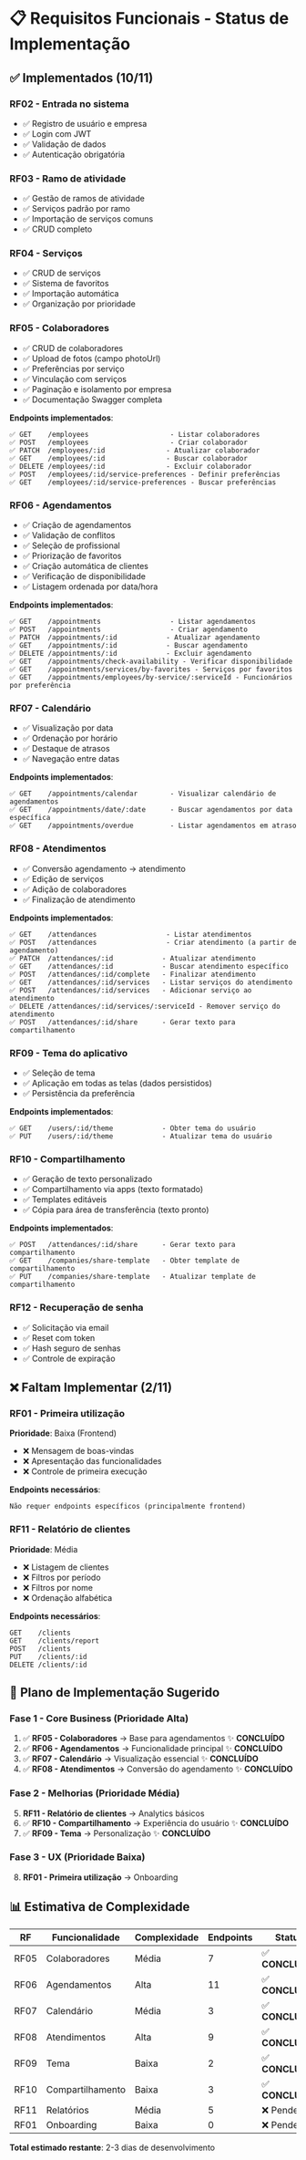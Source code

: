 # 📋 Requisitos Funcionais - Status de Implementação

## ✅ **Implementados (10/11)**

### **RF02 - Entrada no sistema**
- ✅ Registro de usuário e empresa
- ✅ Login com JWT
- ✅ Validação de dados
- ✅ Autenticação obrigatória

### **RF03 - Ramo de atividade**
- ✅ Gestão de ramos de atividade
- ✅ Serviços padrão por ramo
- ✅ Importação de serviços comuns
- ✅ CRUD completo

### **RF04 - Serviços**
- ✅ CRUD de serviços
- ✅ Sistema de favoritos
- ✅ Importação automática
- ✅ Organização por prioridade

### **RF05 - Colaboradores**
- ✅ CRUD de colaboradores
- ✅ Upload de fotos (campo photoUrl)
- ✅ Preferências por serviço
- ✅ Vinculação com serviços
- ✅ Paginação e isolamento por empresa
- ✅ Documentação Swagger completa

**Endpoints implementados**:
```
✅ GET    /employees                    - Listar colaboradores
✅ POST   /employees                    - Criar colaborador
✅ PATCH  /employees/:id               - Atualizar colaborador
✅ GET    /employees/:id               - Buscar colaborador
✅ DELETE /employees/:id               - Excluir colaborador
✅ POST   /employees/:id/service-preferences - Definir preferências
✅ GET    /employees/:id/service-preferences - Buscar preferências
```

### **RF06 - Agendamentos**
- ✅ Criação de agendamentos
- ✅ Validação de conflitos
- ✅ Seleção de profissional
- ✅ Priorização de favoritos
- ✅ Criação automática de clientes
- ✅ Verificação de disponibilidade
- ✅ Listagem ordenada por data/hora

**Endpoints implementados**:
```
✅ GET    /appointments                 - Listar agendamentos
✅ POST   /appointments                 - Criar agendamento
✅ PATCH  /appointments/:id            - Atualizar agendamento
✅ GET    /appointments/:id            - Buscar agendamento
✅ DELETE /appointments/:id            - Excluir agendamento
✅ GET    /appointments/check-availability - Verificar disponibilidade
✅ GET    /appointments/services/by-favorites - Serviços por favoritos
✅ GET    /appointments/employees/by-service/:serviceId - Funcionários por preferência
```

### **RF07 - Calendário**
- ✅ Visualização por data
- ✅ Ordenação por horário
- ✅ Destaque de atrasos
- ✅ Navegação entre datas

**Endpoints implementados**:
```
✅ GET    /appointments/calendar        - Visualizar calendário de agendamentos
✅ GET    /appointments/date/:date      - Buscar agendamentos por data específica
✅ GET    /appointments/overdue         - Listar agendamentos em atraso
```

### **RF08 - Atendimentos**
- ✅ Conversão agendamento → atendimento
- ✅ Edição de serviços
- ✅ Adição de colaboradores
- ✅ Finalização de atendimento

**Endpoints implementados**:
```
✅ GET    /attendances                 - Listar atendimentos
✅ POST   /attendances                 - Criar atendimento (a partir de agendamento)
✅ PATCH  /attendances/:id            - Atualizar atendimento
✅ GET    /attendances/:id            - Buscar atendimento específico
✅ POST   /attendances/:id/complete   - Finalizar atendimento
✅ GET    /attendances/:id/services   - Listar serviços do atendimento
✅ POST   /attendances/:id/services   - Adicionar serviço ao atendimento
✅ DELETE /attendances/:id/services/:serviceId - Remover serviço do atendimento
✅ POST   /attendances/:id/share      - Gerar texto para compartilhamento
```

### **RF09 - Tema do aplicativo**
- ✅ Seleção de tema
- ✅ Aplicação em todas as telas (dados persistidos)
- ✅ Persistência da preferência

**Endpoints implementados**:
```
✅ GET    /users/:id/theme            - Obter tema do usuário
✅ PUT    /users/:id/theme            - Atualizar tema do usuário
```

### **RF10 - Compartilhamento**
- ✅ Geração de texto personalizado
- ✅ Compartilhamento via apps (texto formatado)
- ✅ Templates editáveis
- ✅ Cópia para área de transferência (texto pronto)

**Endpoints implementados**:
```
✅ POST   /attendances/:id/share      - Gerar texto para compartilhamento
✅ GET    /companies/share-template   - Obter template de compartilhamento
✅ PUT    /companies/share-template   - Atualizar template de compartilhamento
```

### **RF12 - Recuperação de senha**
- ✅ Solicitação via email
- ✅ Reset com token
- ✅ Hash seguro de senhas
- ✅ Controle de expiração

## ❌ **Faltam Implementar (2/11)**

### **RF01 - Primeira utilização**
**Prioridade**: Baixa (Frontend)
- ❌ Mensagem de boas-vindas
- ❌ Apresentação das funcionalidades
- ❌ Controle de primeira execução

**Endpoints necessários**:
```
Não requer endpoints específicos (principalmente frontend)
```

### **RF11 - Relatório de clientes**
**Prioridade**: Média
- ❌ Listagem de clientes
- ❌ Filtros por período
- ❌ Filtros por nome
- ❌ Ordenação alfabética

**Endpoints necessários**:
```
GET    /clients
GET    /clients/report
POST   /clients
PUT    /clients/:id
DELETE /clients/:id
```

## 🎯 **Plano de Implementação Sugerido**

### **Fase 1 - Core Business (Prioridade Alta)**
1. ✅ **RF05 - Colaboradores** → Base para agendamentos ✨ **CONCLUÍDO**
2. ✅ **RF06 - Agendamentos** → Funcionalidade principal ✨ **CONCLUÍDO**
3. ✅ **RF07 - Calendário** → Visualização essencial ✨ **CONCLUÍDO**
4. ✅ **RF08 - Atendimentos** → Conversão do agendamento ✨ **CONCLUÍDO**

### **Fase 2 - Melhorias (Prioridade Média)**
5. **RF11 - Relatório de clientes** → Analytics básicos
6. ✅ **RF10 - Compartilhamento** → Experiência do usuário ✨ **CONCLUÍDO**
7. ✅ **RF09 - Tema** → Personalização ✨ **CONCLUÍDO**

### **Fase 3 - UX (Prioridade Baixa)**
8. **RF01 - Primeira utilização** → Onboarding

## 📊 **Estimativa de Complexidade**

| RF | Funcionalidade | Complexidade | Endpoints | Status |
|----|---------------|--------------|-----------|---------|
| RF05 | Colaboradores | Média | 7 | ✅ **CONCLUÍDO** |
| RF06 | Agendamentos | Alta | 11 | ✅ **CONCLUÍDO** |
| RF07 | Calendário | Média | 3 | ✅ **CONCLUÍDO** |
| RF08 | Atendimentos | Alta | 9 | ✅ **CONCLUÍDO** |
| RF09 | Tema | Baixa | 2 | ✅ **CONCLUÍDO** |
| RF10 | Compartilhamento | Baixa | 3 | ✅ **CONCLUÍDO** |
| RF11 | Relatórios | Média | 5 | ❌ Pendente |
| RF01 | Onboarding | Baixa | 0 | ❌ Pendente |

**Total estimado restante**: 2-3 dias de desenvolvimento